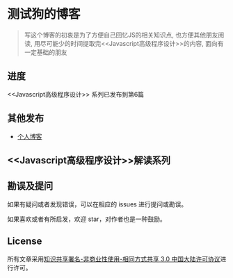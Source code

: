 # 测试狗的博客
> 写这个博客的初衷是为了方便自己回忆JS的相关知识点, 也方便其他朋友阅读, 用尽可能少的时间提取完<<Javascript高级程序设计>>的内容, 面向有一定基础的朋友

## 进度

<<Javascript高级程序设计>> 系列已发布到第6篇


## 其他发布

* [个人博客](https://thinkerchan.com/categories/Javascript/)


## <<Javascript高级程序设计>>解读系列




## 勘误及提问

如果有疑问或者发现错误，可以在相应的 issues 进行提问或勘误。

如果喜欢或者有所启发，欢迎 star，对作者也是一种鼓励。

## License

所有文章采用[知识共享署名-非商业性使用-相同方式共享 3.0 中国大陆许可协议](http://creativecommons.org/licenses/by-nc-sa/3.0/cn/)进行许可。
